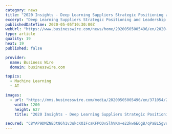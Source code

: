```yaml
---
category: news
title: "2020 Insights - Deep Learning Suppliers Strategic Positioning and Leadership Quadrant - ResearchAndMarkets.com"
excerpt: "Deep Learning Suppliers Strategic Positioning and Leadership Quadrant - ResearchAndMarkets.com DUBLIN-- ( BUSINESS WIRE )--The \"Deep Learning Suppliers Strategic Positioning and Leadership Quadrant\" report has been added to ResearchAndMarkets."
publishedDateTime: 2020-05-05T10:30:00Z
webUrl: "https://www.businesswire.com/news/home/20200505005496/en/2020-Insights---Deep-Learning-Suppliers-Strategic"
type: article
quality: 19
heat: 19
published: false

provider:
  name: Business Wire
  domain: businesswire.com

topics:
  - Machine Learning
  - AI

images:
  - url: "https://mms.businesswire.com/media/20200505005496/en/371054/23/ResearchAndMarkets_800px.jpg"
    width: 1200
    height: 627
    title: "2020 Insights - Deep Learning Suppliers Strategic Positioning and Leadership Quadrant - ResearchAndMarkets.com"

secured: "C8YAP9DMZNB3t86h1v3ukcKOIFcaKFPODvSlhVKm+e22kw6E6gB/qPaBL5gvuLeYOkgy3xcJIpNQbRPiGAE70woGEg7ZlCR3TE70ruTOH1W5TLYMbHHDlIGlgwMN5TiK2cOerbf11hugEVE3H32InGkNqDyuR0F+AxHTRC86PQb9Pdz07PWT8CJTuhWTqAFixdv7DijG7BHvRoeLfu6RszvPJPZEjBpLQSIOd2dRRy7CNZN9IptgEcuO046yeymMTXd8zG9IOIRPwGPxuW8aZlG3khA5dSNtxctOao8Q6dFXN/6i2AE1w9WnHWJTPD+wWBrCRi4wyjQXBnS8R+zOgBLruzRwRMKJ/6tpj6JpP2LHLcZpACo8Gs55pynXHpfwbEQqmEOs5USN/1fmhB76TbO7/S6TMaSnjqRu2VEaVRpu/tX4GusogpTZD/1dKVLSlMrMNOpNPUPyay3q3bkZo9iFS9abmwo3ewIixZenAaU=;AFltAWHK+5BjFU+KlyeOUA=="
---
```


